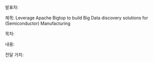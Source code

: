 발표자:

제목: Leverage Apache Bigtop to build Big Data discovery solutions for (Semiconductor) Manufacturing

목차:

내용:

전달 가치:
